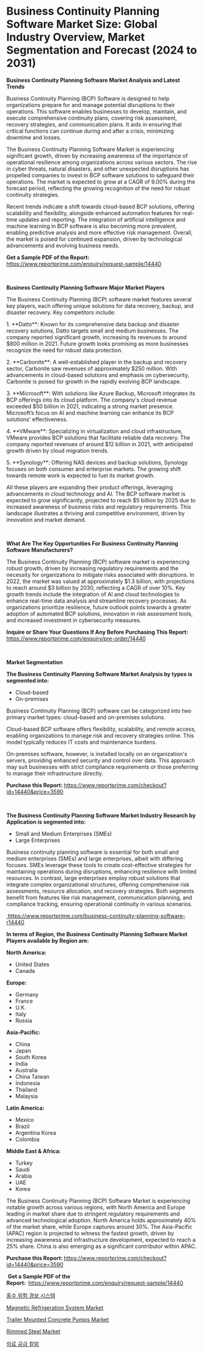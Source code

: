 <p><h1>Business Continuity Planning Software Market Size: Global Industry Overview, Market Segmentation and Forecast (2024 to 2031)</h1></p><p><strong>Business Continuity Planning Software Market Analysis and Latest Trends</strong></p>
<p><p>Business Continuity Planning (BCP) Software is designed to help organizations prepare for and manage potential disruptions to their operations. This software enables businesses to develop, maintain, and execute comprehensive continuity plans, covering risk assessment, recovery strategies, and communication plans. It aids in ensuring that critical functions can continue during and after a crisis, minimizing downtime and losses.</p><p>The Business Continuity Planning Software Market is experiencing significant growth, driven by increasing awareness of the importance of operational resilience among organizations across various sectors. The rise in cyber threats, natural disasters, and other unexpected disruptions has propelled companies to invest in BCP software solutions to safeguard their operations. The market is expected to grow at a CAGR of 9.00% during the forecast period, reflecting the growing recognition of the need for robust continuity strategies.</p><p>Recent trends indicate a shift towards cloud-based BCP solutions, offering scalability and flexibility, alongside enhanced automation features for real-time updates and reporting. The integration of artificial intelligence and machine learning in BCP software is also becoming more prevalent, enabling predictive analysis and more effective risk management. Overall, the market is poised for continued expansion, driven by technological advancements and evolving business needs.</p></p>
<p><strong>Get a Sample PDF of the Report:&nbsp;</strong> <a href="https://www.reportprime.com/enquiry/request-sample/14440">https://www.reportprime.com/enquiry/request-sample/14440</a></p>
<p>&nbsp;</p>
<p><strong>Business Continuity Planning Software Major Market Players</strong></p>
<p><p>The Business Continuity Planning (BCP) software market features several key players, each offering unique solutions for data recovery, backup, and disaster recovery. Key competitors include:</p><p>1. **Datto**: Known for its comprehensive data backup and disaster recovery solutions, Datto targets small and medium businesses. The company reported significant growth, increasing its revenues to around $800 million in 2021. Future growth looks promising as more businesses recognize the need for robust data protection.</p><p>2. **Carbonite**: A well-established player in the backup and recovery sector, Carbonite saw revenues of approximately $250 million. With advancements in cloud-based solutions and emphasis on cybersecurity, Carbonite is poised for growth in the rapidly evolving BCP landscape.</p><p>3. **Microsoft**: With solutions like Azure Backup, Microsoft integrates its BCP offerings into its cloud platform. The company's cloud revenue exceeded $50 billion in 2021, indicating a strong market presence. Microsoft’s focus on AI and machine learning can enhance its BCP solutions' effectiveness.</p><p>4. **VMware**: Specializing in virtualization and cloud infrastructure, VMware provides BCP solutions that facilitate reliable data recovery. The company reported revenues of around $12 billion in 2021, with anticipated growth driven by cloud migration trends.</p><p>5. **Synology**: Offering NAS devices and backup solutions, Synology focuses on both consumer and enterprise markets. The growing shift towards remote work is expected to fuel its market growth. </p><p>All these players are expanding their product offerings, leveraging advancements in cloud technology and AI. The BCP software market is expected to grow significantly, projected to reach $5 billion by 2025 due to increased awareness of business risks and regulatory requirements. This landscape illustrates a thriving and competitive environment, driven by innovation and market demand.</p></p>
<p>&nbsp;</p>
<p><strong>What Are The Key Opportunities For Business Continuity Planning Software Manufacturers?</strong></p>
<p><p>The Business Continuity Planning (BCP) software market is experiencing robust growth, driven by increasing regulatory requirements and the necessity for organizations to mitigate risks associated with disruptions. In 2022, the market was valued at approximately $1.3 billion, with projections to reach around $3 billion by 2030, reflecting a CAGR of over 10%. Key growth trends include the integration of AI and cloud technologies to enhance real-time data analysis and streamline recovery processes. As organizations prioritize resilience, future outlook points towards a greater adoption of automated BCP solutions, innovation in risk assessment tools, and increased investment in cybersecurity measures.</p></p>
<p><strong>Inquire or Share Your Questions If Any Before Purchasing This Report:</strong> <a href="https://www.reportprime.com/enquiry/pre-order/14440">https://www.reportprime.com/enquiry/pre-order/14440</a></p>
<p>&nbsp;</p>
<p><strong>Market Segmentation</strong></p>
<p><strong>The Business Continuity Planning Software Market Analysis by types is segmented into:</strong></p>
<p><ul><li>Cloud-based</li><li>On-premises</li></ul></p>
<p><p>Business Continuity Planning (BCP) software can be categorized into two primary market types: cloud-based and on-premises solutions. </p><p>Cloud-based BCP software offers flexibility, scalability, and remote access, enabling organizations to manage risk and recovery strategies online. This model typically reduces IT costs and maintenance burdens. </p><p>On-premises software, however, is installed locally on an organization's servers, providing enhanced security and control over data. This approach may suit businesses with strict compliance requirements or those preferring to manage their infrastructure directly.</p></p>
<p><strong>Purchase this Report:&nbsp;</strong><a href="https://www.reportprime.com/checkout?id=14440&price=3590">https://www.reportprime.com/checkout?id=14440&price=3590</a></p>
<p>&nbsp;</p>
<p><strong>The Business Continuity Planning Software Market Industry Research by Application is segmented into:</strong></p>
<p><ul><li>Small and Medium Enterprises (SMEs)</li><li>Large Enterprises</li></ul></p>
<p><p>Business continuity planning software is essential for both small and medium enterprises (SMEs) and large enterprises, albeit with differing focuses. SMEs leverage these tools to create cost-effective strategies for maintaining operations during disruptions, enhancing resilience with limited resources. In contrast, large enterprises employ robust solutions that integrate complex organizational structures, offering comprehensive risk assessments, resource allocation, and recovery strategies. Both segments benefit from features like risk management, communication planning, and compliance tracking, ensuring operational continuity in various scenarios.</p></p>
<p><a href="https://www.reportprime.com/business-continuity-planning-software-r14440">&nbsp;https://www.reportprime.com/business-continuity-planning-software-r14440</a></p>
<p><strong>In terms of Region, the Business Continuity Planning Software Market Players available by Region are:</strong></p>
<p>
    <p> <strong> North America: </strong>
        <ul>
            <li>United States</li>
            <li>Canada</li>
        </ul>
        </p> 
    <p> <strong> Europe: </strong>
        <ul>
            <li>Germany</li>
            <li>France</li>
            <li>U.K.</li>
            <li>Italy</li>
            <li>Russia</li>
        </ul>
        </p> 
    <p> <strong> Asia-Pacific: </strong>
        <ul>
            <li>China</li>
            <li>Japan</li>
            <li>South Korea</li>
            <li>India</li>
            <li>Australia</li>
            <li>China Taiwan</li>
            <li>Indonesia</li>
            <li>Thailand</li>
            <li>Malaysia</li>
        </ul>
        </p> 
    <p> <strong> Latin America: </strong>
        <ul>
            <li>Mexico</li>
            <li>Brazil</li>
            <li>Argentina Korea</li>
            <li>Colombia</li>
        </ul>
        </p> 
    <p> <strong> Middle East & Africa: </strong>
        <ul>
            <li>Turkey</li>
            <li>Saudi</li>
            <li>Arabia</li>
            <li>UAE</li>
            <li>Korea</li>
        </ul>
    </p>
    </p>
<p><p>The Business Continuity Planning (BCP) Software Market is experiencing notable growth across various regions, with North America and Europe leading in market share due to stringent regulatory requirements and advanced technological adoption. North America holds approximately 40% of the market share, while Europe captures around 30%. The Asia-Pacific (APAC) region is projected to witness the fastest growth, driven by increasing awareness and infrastructure development, expected to reach a 25% share. China is also emerging as a significant contributor within APAC.</p></p>
<p><strong>Purchase this Report: </strong><a href="https://www.reportprime.com/checkout?id=14440&price=3590">https://www.reportprime.com/checkout?id=14440&price=3590</a></p>
<p>&nbsp;<strong>Get a Sample PDF of the Report:&nbsp;&nbsp;</strong><a href="https://www.reportprime.com/enquiry/request-sample/14440">https://www.reportprime.com/enquiry/request-sample/14440</a></p>
<p><strong></strong></p>
<p><p><a href="https://medium.com/@joespinka88967/%EC%84%B8%EA%B3%84-flood-hazard-alert-system-market-%EC%9D%80-2024%EC%97%90%EC%84%9C-2031%EB%A1%9C-%EC%97%B0%ED%8F%89%EA%B7%A0-%EC%A6%9D%EA%B0%80%EC%9C%A8%EC%9D%84-%EB%B3%B4%EC%9D%BC-%EA%B2%83%EC%9C%BC%EB%A1%9C-%EC%98%88%EC%83%81%EB%90%A9%EB%8B%88%EB%8B%A4-802e7875c0b8">홍수 위험 경보 시스템</a></p><p><a href="https://www.linkedin.com/pulse/insights-magnetic-refrigeration-system-market-share-nplne?trackingId=nv1sE1xgQye%2F3NPGxVtl8Q%3D%3D">Magnetic Refrigeration System Market</a></p><p><a href="https://www.linkedin.com/pulse/global-trailer-mounted-concrete-pumps-market-focus-6287e?trackingId=unmMuW1ASXCRtQUUfvvPRw%3D%3D">Trailer Mounted Concrete Pumps Market</a></p><p><a href="https://issuu.com/reportprime-2/docs/rimmed-steel-market-size-2030.pptx_18733f34ef1524">Rimmed Steel Market</a></p><p><a href="https://medium.com/@rudyswaniafgwski56664/%EC%9D%98%EB%A3%8C-%EA%B3%B5%EA%B8%89-%EA%B8%B0%EB%91%A5-%EC%8B%9C%EC%9E%A5%EC%9D%98-%EC%83%88%EB%A1%9C%EC%9A%B4-%EC%8B%9C%EC%9E%A5-%ED%8A%B8%EB%A0%8C%EB%93%9C%EB%8A%94-%EB%AC%B4%EC%97%87%EC%9D%B8%EA%B0%80%EC%9A%94-2024%EB%85%84%EB%B6%80%ED%84%B0-2031%EB%85%84%EA%B9%8C%EC%A7%80-%EC%98%88%EC%B8%A1%EB%90%9C-%EC%9D%98%EB%A3%8C-%EA%B3%B5%EA%B8%89-%EA%B8%B0%EB%91%A5-%EC%8B%9C%EC%9E%A5%EC%9D%98-%EC%9D%91%EC%9A%A9-%EB%B6%84%EC%95%BC-%EB%B3%91%EC%9B%90-%ED%81%B4%EB%A6%AC%EB%8B%89-%EC%99%80-%EC%9C%A0%ED%98%95%EC%97%90-%EB%8C%80%ED%95%9C-%EC%9E%90%EC%84%B8%ED%95%9C-%EA%B0%9C%EC%9A%94%EC%9E%85%EB%8B%88%EB%8B%A4-1a762f139882">의료 공급 칼럼</a></p></p>